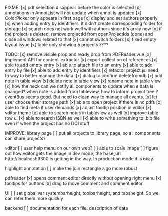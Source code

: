 FIXME:
[x] pdf selection disappear before the color is selected
[x] annotations in AnnotList will not update when annot is updated
[x] ColorPicker only appears in first page
[x] display and set authors properly
[x] when adding entry by identifiers, it didn't create corresponding folder for storage
[x] search does not work well with authors since it's array now
[x] if the project is deleted, remove projectId from openProjectIds (done) and close all windows related to that
[x] cannot switch folders
[x] fixed empty layout issue
[x] table only showing 5 projects ????

TODO:
[x] remove visible prop and ready prop from PDFReader.vue
[x] implement API for content-extractor
[x] export collection of references
[x] able to add empty entry
[x] able to attach file to an entry
[x] able to add entry by file
[x] able to add entry by identifiers
[x] refactor project.js. need to way to better manage the data.
[x] dialog to confirm deletefromdb
[x] add note in table view
[x] delete note in table view
[x] rename note in table view
[x] how the heck can we notify all components to update when a data is changed? when note is added from tableview, how to inform project tree ? eventBus seems good. But need to clean way to manage all events.
[x] let user choose their storage path
[x] able to open project if there is no pdfs
[x] able to find meta if user demands
[x] adjust tooltip position in vditor
[x] vditor theme
[x] able to search notes in tableview as well
[x] improve table row ui
[x] able to search ISBN as well
[x] able to write something to .bib file even if when the project has no DOI stuff

IMPROVE:
library page
[ ] put all projects to library page, so all components can share projects?

vditor
[ ] user help menu on our own web?
[ ] able to scale image
[ ] figure out how vditor gets the image in dev mode, the base_url http://localhost:9300 is getting in the way. In production mode it is okay.

highlight annotation
[ ] make the join rectangle algo more robust

pdfreader
[x] opens comment editor directly without opening right menu
[x] tooltips for buttons
[x] drag to move comment and comment editor

UI
[ ] set global var systembarheight, toolbarheight, and tabsheight. So we can refer them more quickly

backend
[ ] documentation for each file. description of data
